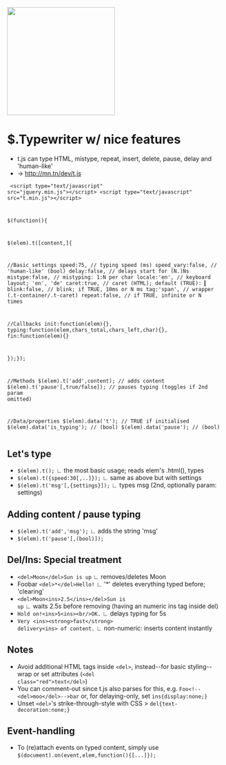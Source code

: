 
<img height="250" width="250" src="http://mn.tn/dev/t.js/t.js.1.png"/>

$.Typewriter w/ nice features
===
* t.js can type HTML, mistype, repeat, insert, delete, pause, delay and 'human-like'
* &rarr; <a href="http://mn.tn/dev/t.js">http://mn.tn/dev/t.js</a>

<code><pre>
&lt;script type="text/javascript" src="jquery.min.js"&gt;&lt;/script&gt;
&lt;script type="text/javascript" src="t.min.js"&gt;&lt;/script&gt;

$(function(){

$(elem).t([content,]{
 
//Basic settings
speed:75,          // typing speed (ms)
speed_vary:false,  // 'human-like' (bool)
delay:false,       // delays start for (N.)Ns
mistype:false,     // mistyping: 1:N per char
locale:'en',       // keyboard layout; 'en', 'de'
caret:true,        // caret (HTML); default (TRUE): ▎
blink:false,       // blink; if TRUE, 10ms or N ms
tag:'span',        // wrapper (.t-container/.t-caret)
repeat:false,      // if TRUE, infinite or N times
 
//Callbacks
init:function(elem){}, 
typing:function(elem,chars_total,chars_left,char){},
fin:function(elem){}

});});

//Methods
$(elem).t('add',content);         // adds content
$(elem).t('pause'[,true/false]);  // pauses typing (toggles if 2nd param omitted)

//Data/properties
$(elem).data('t');                // TRUE if initialised
$(elem).data('is_typing');        // (bool)
$(elem).data('pause');            // (bool)
</pre></code>



Let's type
---
* <code>$(elem).t();</code> ∟ the most basic usage; reads elem's .html(), types
* <code>$(elem).t({speed:30[,..]});</code> ∟ same as above but with settings
* <code>$(elem).t('msg'[,{settings}]);</code> ∟ types msg (2nd, optionally param: settings)

Adding content / pause typing
----
* <code>$(elem).t('add','msg');</code> ∟ adds the string 'msg'
* <code>$(elem).t('pause'[,(bool)]);</code>

Del/Ins: Special treatment
-----
* <code>&lt;del&gt;Moon&lt;/del&gt;Sun is up</code> ∟ removes/deletes Moon
* Foobar <code>&lt;del&gt;&#42;&lt;/del&gt;Hello!</code> ∟ '*' deletes everything typed before; 'clearing'
* <code>&lt;del&gt;Moon&lt;ins&gt;2.5&lt;/ins&gt;&lt;/del&gt;Sun is up</code> ∟  waits 2.5s before removing (having an numeric ins tag inside del)
* <code>Hold on!&lt;ins&gt;5&lt;ins&gt;&lt;br/&gt;OK.</code> ∟ delays typing for 5s
* <code>Very &lt;ins&gt;&lt;strong&gt;fast&lt;/strong&gt; delivery&lt;ins&gt; of content.</code> ∟ non-numeric: inserts content instantly

Notes
----
* Avoid additional HTML tags inside <code>&lt;del&gt;</code>, instead--for basic styling--wrap or set attributes (<code>&lt;del class="red"&gt;text&lt;/del&gt;</code>)
* You can comment-out since t.js also parses for this, e.g. <code>Foo&lt;!--&lt;del&gt;moo&lt;/del&gt;--&gt;bar</code> or, for delaying-only, set <code>ins{display:none;}</code>
* Unset <code>&lt;del&gt;</code>'s strike-through-style with CSS > <code>del{text-decoration:none;}</code>

Event-handling
----
* To (re)attach events on typed content, simply use <code>$(document).on(event,elem,function(){[...]});</code>



